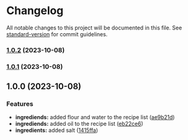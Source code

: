 # Changelog

All notable changes to this project will be documented in this file. See [standard-version](https://github.com/conventional-changelog/standard-version) for commit guidelines.

### [1.0.2](https://github.com/mokkapps/changelog-generator-demo/compare/v1.0.1...v1.0.2) (2023-10-08)

### [1.0.1](https://github.com/mokkapps/changelog-generator-demo/compare/v1.0.0...v1.0.1) (2023-10-08)

## 1.0.0 (2023-10-08)


### Features

* **ingrediends:** added flour and water to the recipe list ([ae9b21d](https://github.com/mokkapps/changelog-generator-demo/commits/ae9b21d29a3ec5b2ce6239c1dda8060dd9bb171a))
* **ingrediends:** added oil to the recipe list ([eb22ce6](https://github.com/mokkapps/changelog-generator-demo/commits/eb22ce649cca9eeedb6ea977883d37fe8c11cf0e))
* **ingredients:** added salt ([1415ffa](https://github.com/mokkapps/changelog-generator-demo/commits/1415ffab3b03e87330586f682c758c718af9b49a))
